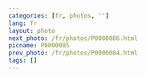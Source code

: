```yaml
---
categories: [fr, photos, '']
lang: fr
layout: photo
next_photo: /fr/photos/P0000086.html
picname: P0000085
prev_photo: /fr/photos/P0000084.html
tags: []
---
```

